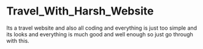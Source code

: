 # Travel_With_Harsh_Website
Its a travel website and also all coding and everything is just too simple and its looks and everything is much good and well enough so just go through with this.
